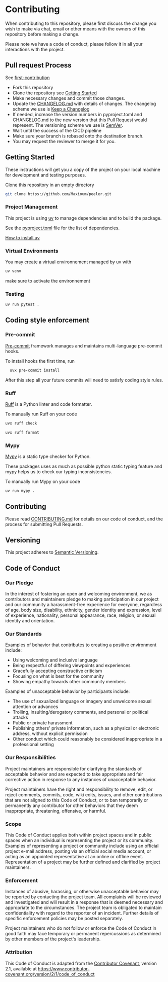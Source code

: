 # Contributing

When contributing to this repository, please first discuss the change you wish
to make via chat, email or other means with the owners of this
repository before making a change.

Please note we have a code of conduct, please follow it in all your
interactions with the project.

## Pull request Process

See [first-contribution](https://github.com/firstcontributions/first-contributions)

- Fork this repository
- Clone the repository see [Getting Started](#getting-started)
- Make necessary changes and commit those changes.
- Update the [CHANGELOG.md](CHANGELOG.md) with details of changes. The changelog scheme we use is [Keep a Changelog](https://keepachangelog.com/en/1.1.0/)
- If needed, increase the version numbers in pyproject.toml and CHANGELOG.md to the new version that this Pull Request would represent. The versioning scheme we use is [SemVer](http://semver.org/).
- Wait until the success of the CICD pipeline
- Make sure your branch is rebased onto the destination branch.
- You may request the reviewer to merge it for you.


## Getting Started

These instructions will get you a copy of the project on your
local machine for development and testing purposes.

Clone this repository in an empty directory

```bash
git clone https://github.com/Maxioum/peeler.git
```

### Project Management

This project is using [uv](https://docs.astral.sh/uv/) to manage dependencies
and to build the package.

See the [pyproject.toml](pyproject.toml) file for the list of dependencies.

[How to install uv](https://docs.astral.sh/uv/getting-started/installation/)

### Virtual Environments

You may create a virtual environnement managed by uv with

```bash
uv venv
```

make sure to activate the environnement

### Testing

```bash
uv run pytest .
```

## Coding style enforcement

### Pre-commit

[Pre-commit](https://pre-commit.com/) framework manages and maintains multi-language
pre-commit hooks.

To install hooks the first time, run

```bash
  uvx pre-commit install
```

After this step all your future commits will need to satisfy coding style rules.

### Ruff

[Ruff](https://docs.astral.sh/ruff/) is a Python linter and code formatter.

To manually run Ruff on your code

```bash
uvx ruff check
```

```bash
uvx ruff format
```

### Mypy

[Mypy](https://mypy-lang.org/) is a static type checker for Python.

These packages uses as much as possible python static typing feature and mypy helps
us to check our typing inconsistencies.

To manually run Mypy on your code

```bash
uv run mypy .
```

## Contributing

Please read [CONTRIBUTING.md](./CONTRIBUTING.md) for details on our code of
conduct, and the process for submitting Pull Requests.

## Versioning

This project adheres to [Semantic Versioning](https://semver.org/spec/v2.0.0.html).


## Code of Conduct

### Our Pledge

In the interest of fostering an open and welcoming environment, we as
contributors and maintainers pledge to making participation in our project and
our community a harassment-free experience for everyone, regardless of age, body
size, disability, ethnicity, gender identity and expression, level of
experience, nationality, personal appearance, race, religion, or sexual identity
and orientation.

### Our Standards

Examples of behavior that contributes to creating a positive environment
include:

- Using welcoming and inclusive language
- Being respectful of differing viewpoints and experiences
- Gracefully accepting constructive criticism
- Focusing on what is best for the community
- Showing empathy towards other community members

Examples of unacceptable behavior by participants include:

- The use of sexualized language or imagery and unwelcome sexual attention or
  advances
- Trolling, insulting/derogatory comments, and personal or political attacks
- Public or private harassment
- Publishing others' private information, such as a physical or electronic
  address, without explicit permission
- Other conduct which could reasonably be considered inappropriate in a
  professional setting

### Our Responsibilities

Project maintainers are responsible for clarifying the standards of acceptable
behavior and are expected to take appropriate and fair corrective action in
response to any instances of unacceptable behavior.

Project maintainers have the right and responsibility to remove, edit, or
reject comments, commits, code, wiki edits, issues, and other contributions
that are not aligned to this Code of Conduct, or to ban temporarily or
permanently any contributor for other behaviors that they deem inappropriate,
threatening, offensive, or harmful.

### Scope

This Code of Conduct applies both within project spaces and in public spaces
when an individual is representing the project or its community. Examples of
representing a project or community include using an official project e-mail
address, posting via an official social media account, or acting as an appointed
representative at an online or offline event. Representation of a project may be
further defined and clarified by project maintainers.

### Enforcement

Instances of abusive, harassing, or otherwise unacceptable behavior may be
reported by contacting the project team. All complaints will be reviewed and
investigated and will result in a response that is deemed necessary and
appropriate to the circumstances. The project team is obligated to maintain
confidentiality with regard to the reporter of an incident. Further details of
specific enforcement policies may be posted separately.

Project maintainers who do not follow or enforce the Code of Conduct in good
faith may face temporary or permanent repercussions as determined by other
members of the project's leadership.

### Attribution

This Code of Conduct is adapted from the [Contributor Covenant](https://www.contributor-covenant.org/),
version 2.1, available at <https://www.contributor-covenant.org/version/2/1/code_of_conduct>
